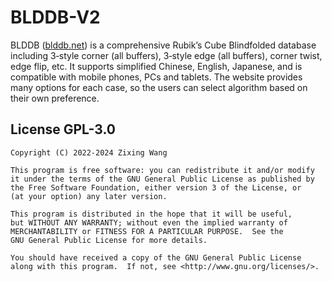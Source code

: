 # BLDDB-V2

BLDDB ([blddb.net](https://blddb.net)) is a comprehensive Rubik’s Cube Blindfolded database including 3‑style corner (all buffers), 3‑style edge (all buffers), corner twist, edge flip, etc. It supports simplified Chinese, English, Japanese, and is compatible with mobile phones, PCs and tablets. The website provides many options for each case, so the users can select algorithm based on their own preference.


## License GPL-3.0

    Copyright (C) 2022-2024 Zixing Wang

    This program is free software: you can redistribute it and/or modify
    it under the terms of the GNU General Public License as published by
    the Free Software Foundation, either version 3 of the License, or
    (at your option) any later version.

    This program is distributed in the hope that it will be useful,
    but WITHOUT ANY WARRANTY; without even the implied warranty of
    MERCHANTABILITY or FITNESS FOR A PARTICULAR PURPOSE.  See the
    GNU General Public License for more details.

    You should have received a copy of the GNU General Public License
    along with this program.  If not, see <http://www.gnu.org/licenses/>.